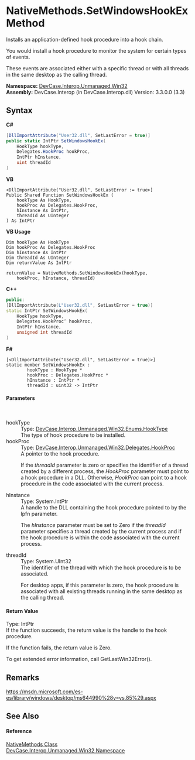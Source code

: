 # NativeMethods.SetWindowsHookEx Method 
 

Installs an application-defined hook procedure into a hook chain. 

 You would install a hook procedure to monitor the system for certain types of events. 

 These events are associated either with a specific thread or with all threads in the same desktop as the calling thread.

**Namespace:**&nbsp;<a href="N_DevCase_Interop_Unmanaged_Win32">DevCase.Interop.Unmanaged.Win32</a><br />**Assembly:**&nbsp;DevCase.Interop (in DevCase.Interop.dll) Version: 3.3.0.0 (3.3)

## Syntax

**C#**<br />
``` C#
[DllImportAttribute("User32.dll", SetLastError = true)]
public static IntPtr SetWindowsHookEx(
	HookType hookType,
	Delegates.HookProc hookProc,
	IntPtr hInstance,
	uint threadId
)
```

**VB**<br />
``` VB
<DllImportAttribute("User32.dll", SetLastError := true>]
Public Shared Function SetWindowsHookEx ( 
	hookType As HookType,
	hookProc As Delegates.HookProc,
	hInstance As IntPtr,
	threadId As UInteger
) As IntPtr
```

**VB Usage**<br />
``` VB Usage
Dim hookType As HookType
Dim hookProc As Delegates.HookProc
Dim hInstance As IntPtr
Dim threadId As UInteger
Dim returnValue As IntPtr

returnValue = NativeMethods.SetWindowsHookEx(hookType, 
	hookProc, hInstance, threadId)
```

**C++**<br />
``` C++
public:
[DllImportAttribute(L"User32.dll", SetLastError = true)]
static IntPtr SetWindowsHookEx(
	HookType hookType, 
	Delegates.HookProc^ hookProc, 
	IntPtr hInstance, 
	unsigned int threadId
)
```

**F#**<br />
``` F#
[<DllImportAttribute("User32.dll", SetLastError = true)>]
static member SetWindowsHookEx : 
        hookType : HookType * 
        hookProc : Delegates.HookProc * 
        hInstance : IntPtr * 
        threadId : uint32 -> IntPtr 

```


#### Parameters
&nbsp;<dl><dt>hookType</dt><dd>Type: <a href="T_DevCase_Interop_Unmanaged_Win32_Enums_HookType">DevCase.Interop.Unmanaged.Win32.Enums.HookType</a><br />The type of hook procedure to be installed.</dd><dt>hookProc</dt><dd>Type: <a href="T_DevCase_Interop_Unmanaged_Win32_Delegates_HookProc">DevCase.Interop.Unmanaged.Win32.Delegates.HookProc</a><br />A pointer to the hook procedure. 

 If the *threadId* parameter is zero or specifies the identifier of a thread created by a different process, the *HookProc* parameter must point to a hook procedure in a DLL. Otherwise, *HookProc* can point to a hook procedure in the code associated with the current process.</dd><dt>hInstance</dt><dd>Type: System.IntPtr<br />A handle to the DLL containing the hook procedure pointed to by the lpfn parameter. 

 The *hInstance* parameter must be set to Zero if the *threadId* parameter specifies a thread created by the current process and if the hook procedure is within the code associated with the current process.</dd><dt>threadId</dt><dd>Type: System.UInt32<br />The identifier of the thread with which the hook procedure is to be associated. 

 For desktop apps, if this parameter is zero, the hook procedure is associated with all existing threads running in the same desktop as the calling thread.</dd></dl>

#### Return Value
Type: IntPtr<br />If the function succeeds, the return value is the handle to the hook procedure. 

 If the function fails, the return value is Zero. 

 To get extended error information, call GetLastWin32Error().

## Remarks
<a href="https://msdn.microsoft.com/es-es/library/windows/desktop/ms644990%28v=vs.85%29.aspx" target="_blank">https://msdn.microsoft.com/es-es/library/windows/desktop/ms644990%28v=vs.85%29.aspx</a>

## See Also


#### Reference
<a href="T_DevCase_Interop_Unmanaged_Win32_NativeMethods">NativeMethods Class</a><br /><a href="N_DevCase_Interop_Unmanaged_Win32">DevCase.Interop.Unmanaged.Win32 Namespace</a><br />